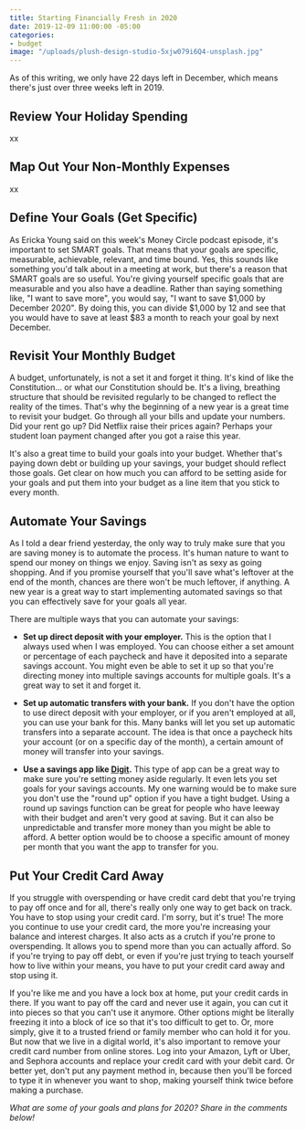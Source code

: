 ```yaml
---
title: Starting Financially Fresh in 2020
date: 2019-12-09 11:00:00 -05:00
categories:
- budget
image: "/uploads/plush-design-studio-5xjw079i6Q4-unsplash.jpg"
---
```


As of this writing, we only have 22 days left in December, which means there's just over three weeks left in 2019. 

## Review Your Holiday Spending

xx

## Map Out Your Non-Monthly Expenses

xx

## Define Your Goals (Get Specific)

As Ericka Young said on this week's Money Circle podcast episode, it's important to set SMART goals. That means that your goals are specific, measurable, achievable, relevant, and time bound. Yes, this sounds like something you'd talk about in a meeting at work, but there's a reason that SMART goals are so useful. You're giving yourself specific goals that are measurable and you also have a deadline. Rather than saying something like, "I want to save more", you would say, "I want to save $1,000 by December 2020". By doing this, you can divide $1,000 by 12 and see that you would have to save at least $83 a month to reach your goal by next December. 

## Revisit Your Monthly Budget

A budget, unfortunately, is not a set it and forget it thing. It's kind of like the Constitution... or what our Constitution should be. It's a living, breathing structure that should be revisited regularly to be changed to reflect the reality of the times. That's why the beginning of a new year is a great time to revisit your budget. Go through all your bills and update your numbers. Did your rent go up? Did Netflix raise their prices again? Perhaps your student loan payment changed after you got a raise this year. 

It's also a great time to build your goals into your budget. Whether that's paying down debt or building up your savings, your budget should reflect those goals. Get clear on how much you can afford to be setting aside for your goals and put them into your budget as a line item that you stick to every month. 

## Automate Your Savings

As I told a dear friend yesterday, the only way to truly make sure that you are saving money is to automate the process. It's human nature to want to spend our money on things we enjoy. Saving isn't as sexy as going shopping. And if you promise yourself that you'll save what's leftover at the end of the month, chances are there won't be much leftover, if anything. A new year is a great way to start implementing automated savings so that you can effectively save for your goals all year.

There are multiple ways that you can automate your savings:

* **Set up direct deposit with your employer.** This is the option that I always used when I was employed. You can choose either a set amount or percentage of each paycheck and have it deposited into a separate savings account. You might even be able to set it up so that you're directing money into multiple savings accounts for multiple goals. It's a great way to set it and forget it. 

* **Set up automatic transfers with your bank.** If you don't have the option to use direct deposit with your employer, or if you aren't employed at all, you can use your bank for this. Many banks will let you set up automatic transfers into a separate account. The idea is that once a paycheck hits your account (or on a specific day of the month), a certain amount of money will transfer into your savings. 

* **Use a savings app like [Digit](https://digit.co/).** This type of app can be a great way to make sure you're setting money aside regularly. It even lets you set goals for your savings accounts. My one warning would be to make sure you don't use the "round up" option if you have a tight budget. Using a round up savings function can be great for people who have leeway with their budget and aren't very good at saving. But it can also be unpredictable and transfer more money than you might be able to afford. A better option would be to choose a specific amount of money per month that you want the app to transfer for you.

## Put Your Credit Card Away

If you struggle with overspending or have credit card debt that you're trying to pay off once and for all, there's really only one way to get back on track. You have to stop using your credit card. I'm sorry, but it's true! The more you continue to use your credit card, the more you're increasing your balance and interest charges. It also acts as a crutch if you're prone to overspending. It allows you to spend more than you can actually afford. So if you're trying to pay off debt, or even if you're just trying to teach yourself how to live within your means, you have to put your credit card away and stop using it. 

If you're like me and you have a lock box at home, put your credit cards in there. If you want to pay off the card and never use it again, you can cut it into pieces so that you can't use it anymore. Other options might be literally freezing it into a block of ice so that it's too difficult to get to. Or, more simply, give it to a trusted friend or family member who can hold it for you. But now that we live in a digital world, it's also important to remove your credit card number from online stores. Log into your Amazon, Lyft or Uber, and Sephora accounts and replace your credit card with your debit card. Or better yet, don't put any payment method in, because then you'll be forced to type it in whenever you want to shop, making yourself think twice before making a purchase.

*What are some of your goals and plans for 2020? Share in the comments below!*